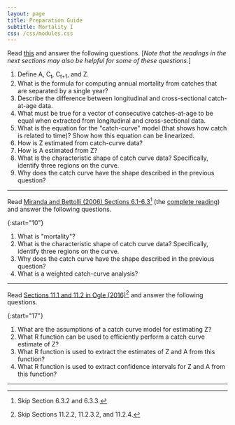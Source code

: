 ```yaml
---
layout: page
title: Preparation Guide
subtitle: Mortality I
css: /css/modules.css
---
```


Read [this](NOTES/Mortality1) and answer the following questions. [*Note that the readings in the next sections may also be helpful for some of these questions.*]

1. Define A, C<sub>t</sub>, C<sub>t+1</sub>, and Z.
1. What is the formula for computing annual mortality from catches that are separated by a single year?
1. Describe the difference between longitudinal and cross-sectional catch-at-age data.
1. What must be true for a vector of consecutive catches-at-age to be equal when extracted from longitudinal and cross-sectional data.
1. What is the equation for the "catch-curve" model (that shows how catch is related to time)? Show how this equation can be linearized.
1. How is Z estimated from catch-curve data?
1. How is A estimated from Z?
1. What is the characteristic shape of catch curve data? Specifically, identify three regions on the curve.
1. Why does the catch curve have the shape described in the previous question?

----

Read [Miranda and Bettolli (2006) Sections 6.1-6.3](RESOURCES/Miranda-Bettolli-2006-Sect6-1-3.pdf)[^2] (the [complete reading](http://s3.amazonaws.com/file-storage.INDIVIDUAL-ACTIVITIES-CooperativeResearchUnits.digitalmeasures.usgs.edu/pbettoli/intellcont/chapter6-1.pdf)) and answer the following questions.

{:start="10"}
1. What is "mortality"?
1. What is the characteristic shape of catch curve data? Specifically, identify three regions on the curve.
1. Why does the catch curve have the shape described in the previous question?
1. What is a weighted catch-curve analysis?

----

Read [Sections 11.1 and 11.2 in Ogle (2016)](RESOURCES/Ogle_Mortality.pdf)[^1] and answer the following questions.

{:start="17"}
1. What are the assumptions of a catch curve model for estimating Z?
1. What R function can be used to efficiently perform a catch curve estimate of Z?
1. What R function is used to extract the estimates of Z and A from this function?
1. What R function is used to extract confidence intervals for Z and A from this function?

----

[^1]: Skip Sections 11.2.2, 11.2.3.2, and 11.2.4.
[^2]: Skip Section 6.3.2 and 6.3.3.

